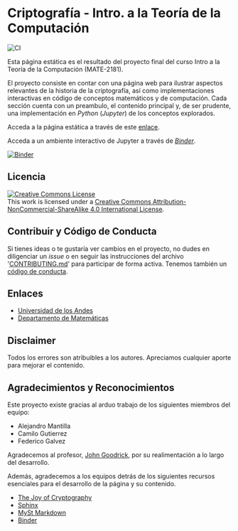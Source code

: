 # Criptografía - Intro. a la Teoría de la Computación

![CI](https://github.com/MantiMantilla/Theory-of-Computation-Encryption/workflows/CI/badge.svg)

Esta página estática es el resultado del proyecto final del curso Intro a la Teoría de la Computación (MATE-2181).

El proyecto consiste en contar con una página web para ilustrar aspectos relevantes de la historia de la criptografía, así como implementaciones interactivas en código de conceptos matemáticos y de computación. Cada sección cuenta con un preambulo, el contenido principal y, de ser prudente, una implementación en _Python_ (_Jupyter_) de los conceptos explorados.

Acceda a la página estática a través de este [enlace](https://mantimantilla.github.io/Theory-of-Computation-Encryption/).

Acceda a un ambiente interactivo de Jupyter a través de [*Binder*](https://mybinder.org/v2/gh/mantimantilla/Theory-of-Computation-Encryption/main).

[![Binder](https://mybinder.org/badge_logo.svg)](https://mybinder.org/v2/gh/mantimantilla/Theory-of-Computation-Encryption/main)

## Licencia

<a rel="license" href="http://creativecommons.org/licenses/by-nc-sa/4.0/"><img alt="Creative Commons License" style="border-width:0" src="https://i.creativecommons.org/l/by-nc-sa/4.0/88x31.png" /></a><br />This work is licensed under a <a rel="license" href="http://creativecommons.org/licenses/by-nc-sa/4.0/">Creative Commons Attribution-NonCommercial-ShareAlike 4.0 International License</a>.

## Contribuir y Código de Conducta

Si tienes ideas o te gustaría ver cambios en el proyecto, no dudes en diligenciar un _issue_ o en seguir las instrucciones del archivo '[CONTRIBUTING.md](https://github.com/mantimantilla/Theory-of-Computation-Encryption/blob/main/CONTRIBUTING.md)' para participar de forma activa. Tenemos también un [código de conducta](https://github.com/mantimantilla/Theory-of-Computation-Encryption/blob/main/CODE_OF_CONDUCT.md).

## Enlaces
 * [Universidad de los Andes](https://uniandes.edu.co/)
 * [Departamento de Matemáticas](https://matematicas.uniandes.edu.co/)

## Disclaimer

Todos los errores son atribuibles a los autores. Apreciamos cualquier aporte para mejorar el contenido.

## Agradecimientos y Reconocimientos

Este proyecto existe gracias al arduo trabajo de los siguientes miembros del equipo:

 * Alejandro Mantilla
 * Camilo Gutierrez
 * Federico Galvez
 
Agradecemos al profesor, [John Goodrick](https://sites.google.com/view/john-goodrick), por su realimentación a lo largo del desarrollo.

Además, agradecemos a los equipos detrás de los siguientes recursos esenciales para el desarrollo de la página y su contenido.
 * [The Joy of Cryptography](https://web.engr.oregonstate.edu/~rosulekm/crypto/)
 * [Sphinx](https://www.sphinx-doc.org/en/master)
 * [MySt Markdown](https://myst-parser.readthedocs.io/en/latest/)
 * [Binder](https://mybinder.org/)
